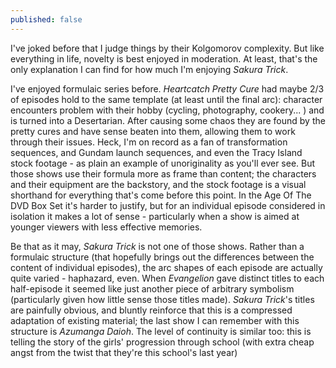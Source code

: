 ```yaml
---
published: false
---
```


I've joked before that I judge things by their Kolgomorov complexity. But like everything in life, novelty is best enjoyed in moderation. At least, that's the only explanation I can find for how much I'm enjoying *Sakura Trick*.

I've enjoyed formulaic series before. *Heartcatch Pretty Cure* had maybe 2/3 of episodes hold to the same template (at least until the final arc): character encounters problem with their hobby (cycling, photography, cookery... ) and is turned into a Desertarian. After causing some chaos they are found by the pretty cures and have sense beaten into them, allowing them to work through their issues. Heck, I'm on record as a fan of transformation sequences, and Gundam launch sequences, and even the Tracy Island stock footage - as plain an example of unoriginality as you'll ever see. But those shows use their formula more as frame than content; the characters and their equipment are the backstory, and the stock footage is a visual shorthand for everything that's come before this point. In the Age Of The DVD Box Set it's harder to justify, but for an individual episode considered in isolation it makes a lot of sense - particularly when a show is aimed at younger viewers with less effective memories.

Be that as it may, *Sakura Trick* is not one of those shows. Rather than a formulaic structure (that hopefully brings out the differences between the content of individual episodes), the arc shapes of each episode are actually quite varied - haphazard, even. When *Evangelion* gave distinct titles to each half-episode it seemed like just another piece of arbitrary symbolism (particularly given how little sense those titles made). *Sakura Trick*'s titles are painfully obvious, and bluntly reinforce that this is a compressed adaptation of existing material; the last show I can remember with this structure is *Azumanga Daioh*. The level of continuity is similar too: this is telling the story of the girls' progression through school (with extra cheap angst from the twist that they're this school's last year)